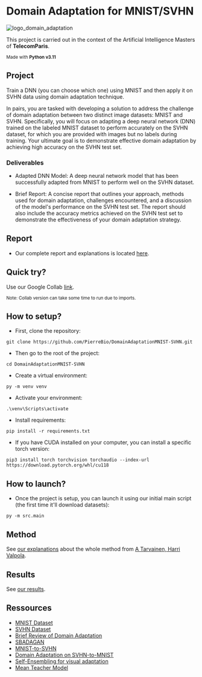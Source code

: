 # Domain Adaptation for MNIST/SVHN
![logo_domain_adaptation](https://github.com/PierreBio/AdaptationDomain/assets/45881846/be12002b-1c55-47da-93a2-9fafe67c0aad)

This project is carried out in the context of the Artificial Intelligence Masters of **TelecomParis**.

<sub>Made with __Python v3.11__</sub>

## Project

Train a DNN (you can choose which one) using MNIST and then apply it on SVHN data using domain adaptation technique.

In pairs, you are tasked with developing a solution to address the challenge of domain adaptation between two distinct image datasets: MNIST and SVHN. Specifically, you will focus on adapting a deep neural network (DNN) trained on the labeled MNIST dataset to perform accurately on the SVHN dataset, for which you are provided with images but no labels during training. Your ultimate goal is to demonstrate effective domain adaptation by achieving high accuracy on the SVHN test set.

### Deliverables

- Adapted DNN Model: A deep neural network model that has been successfully adapted from MNIST to perform well on the SVHN dataset.

- Brief Report: A concise report that outlines your approach, methods used for domain adaptation, challenges encountered, and a discussion of the model's performance on the SVHN test set. The report should also include the accuracy metrics achieved on the SVHN test set to demonstrate the effectiveness of your domain adaptation strategy.

## Report

- Our complete report and explanations is located [here](docs//Domain_Adaptation_MNIST_to_SVHN.pdf).

## Quick try?

Use our Google Collab [link](https://colab.research.google.com/drive/14bF9Vpjt10fGMntJd-akoradIILy_4q4?usp=sharing).

<sub>Note: Collab version can take some time to run due to imports.</sub>

## How to setup?

- First, clone the repository:

```
git clone https://github.com/PierreBio/DomainAdaptationMNIST-SVHN.git
```

- Then go to the root of the project:

```
cd DomainAdaptationMNIST-SVHN
```

- Create a virtual environment:

```
py -m venv venv
```

- Activate your environment:

```
.\venv\Scripts\activate
```

- Install requirements:

```
pip install -r requirements.txt
```

- If you have CUDA installed on your computer, you can install a specific torch version:

```
pip3 install torch torchvision torchaudio --index-url https://download.pytorch.org/whl/cu118
```

## How to launch?

- Once the project is setup, you can launch it using our initial main script (the first time it'll download datasets):

```
py -m src.main
```

## Method

See [our explanations](docs/METHOD.md) about the whole method from [A Tarvainen, Harri Valpola](https://arxiv.org/pdf/1703.01780.pdf).

## Results

See [our results](docs/RESULTS.md).

## Ressources

- [MNIST Dataset](http://yann.lecun.com/exdb/mnist/)
- [SVHN Dataset](http://ufldl.stanford.edu/housenumbers/)
- [Brief Review of Domain Adaptation](https://arxiv.org/pdf/2010.03978.pdf)
- [SBADAGAN](https://github.com/engharat/SBADAGAN)
- [MNIST-to-SVHN](https://github.com/yunjey/mnist-svhn-transfer)
- [Domain Adaptation on SVHN-to-MNIST](https://paperswithcode.com/sota/domain-adaptation-on-svhn-to-mnist)
- [Self-Ensembling for visual adaptation](https://pdfs.semanticscholar.org/1a3d/c5420fb73e5746494720f1c5733225a3386b.pdf)
- [Mean Teacher Model](https://arxiv.org/pdf/1703.01780.pdf)
